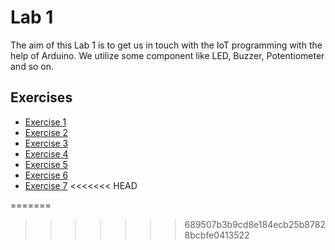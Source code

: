 
# Lab 1
The aim of this Lab 1 is to get us in touch with the IoT programming with the help of Arduino. We utilize some component 
like LED, Buzzer, Potentiometer and so on.
  
## Exercises
  - [Exercise 1](ex_1)
  - [Exercise 2](ex_2)
  - [Exercise 3](ex_3)
  - [Exercise 4](ex_4)
  - [Exercise 5](ex_5)
  - [Exercise 6](ex_6)
  - [Exercise 7](ex_7)
<<<<<<< HEAD


=======
>>>>>>> 689507b3b9cd8e184ecb25b87828bcbfe0413522
  
